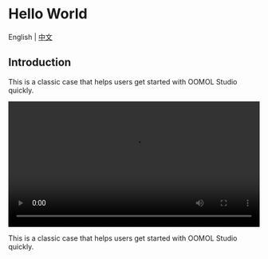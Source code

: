 # Hello World

English | [中文](./README_zh-CN.md)

## Introduction

This is a classic case that helps users get started with OOMOL Studio quickly.

<video width="100%" controls>
  <source src="https://oomol-flows.oss-cn-hangzhou.aliyuncs.com/204565-924698132_small.mp4" type="video/mp4">
  您的浏览器不支持 HTML5 视频标签
</video>

This is a classic case that helps users get started with OOMOL Studio quickly.